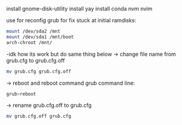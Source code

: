 install gnome-disk-utility
install yay 
install conda nvm nvim 

use for reconfig grub for fix stuck at initial ramdisks:

```bash
mount /dev/sda2 /mnt
mount /dev/sda1 /mnt/boot
arch-chroot /mnt/

```

-idk how its work but do same thing below
-> change file name from grub.cfg to grub.cfg.off

```bash
mv grub.cfg grub.cfg.off
```
-> reboot and reboot command grub command line:
```bash
grub>reboot
```

-> rename grub.cfg.off to grub.cfg
```bash
mv grub.cfg.off grub.cfg
```
